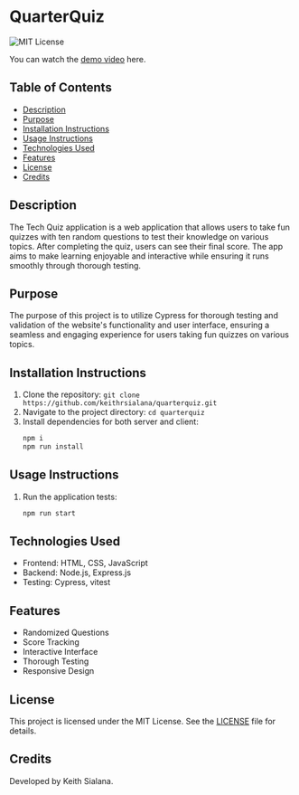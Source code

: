 # QuarterQuiz
![MIT License](https://img.shields.io/badge/License-MIT-blue.svg)

You can watch the [demo video](https://drive.google.com/file/d/1QBh5ekjx5NqvGfzyIYjYduYT9xtmx7iy/view?usp=sharing) here.

## Table of Contents
- [Description](#description)
- [Purpose](#purpose)
- [Installation Instructions](#installation-instructions)
- [Usage Instructions](#usage-instructions)
- [Technologies Used](#technologies-used)
- [Features](#features)
- [License](#license)
- [Credits](#credits)

## Description
The Tech Quiz application is a web application that allows users to take fun quizzes with ten random questions to test their knowledge on various topics. After completing the quiz, users can see their final score. The app aims to make learning enjoyable and interactive while ensuring it runs smoothly through thorough testing.

## Purpose
The purpose of this project is to utilize Cypress for thorough testing and validation of the website's functionality and user interface, ensuring a seamless and engaging experience for users taking fun quizzes on various topics.

## Installation Instructions
1. Clone the repository: `git clone https://github.com/keithrsialana/quarterquiz.git`
2. Navigate to the project directory: `cd quarterquiz`
3. Install dependencies for both server and client:
   ```bash
   npm i
   npm run install
   ```

## Usage Instructions
1. Run the application tests: 
    ```bash
    npm run start
    ```

## Technologies Used
- Frontend: HTML, CSS, JavaScript
- Backend: Node.js, Express.js
- Testing: Cypress, vitest

## Features
- Randomized Questions
- Score Tracking
- Interactive Interface
- Thorough Testing
- Responsive Design

## License
This project is licensed under the MIT License. See the [LICENSE](LICENSE) file for details.

## Credits
Developed by Keith Sialana.